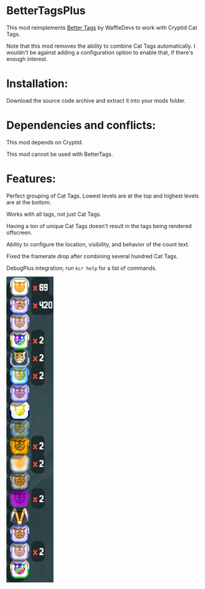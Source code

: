 # BetterTagsPlus

This mod reimplements [Better Tags](https://github.com/WaffleDevs/BetterTags) by WaffleDevs to work with Cryptid Cat Tags.

Note that this mod removes the ability to combine Cat Tags automatically. I wouldn't be against adding a configuration option to enable that, if there's enough interest.

# Installation:

Download the source code archive and extract it into your mods folder.

# Dependencies and conflicts:

This mod depends on Cryptid.

This mod cannot be used with BetterTags.

# Features:

Perfect grouping of Cat Tags. Lowest levels are at the top and highest levels are at the bottom.

Works with all tags, not just Cat Tags.

Having a ton of unique Cat Tags doesn't result in the tags being rendered offscreen.

Ability to configure the location, visibility, and behavior of the count text.

Fixed the framerate drop after combining several hundred Cat Tags.

DebugPlus integration; run `kcr help` for a list of commands.

![Cat Tag Tree](assets/level_17_cat_tree.png)
